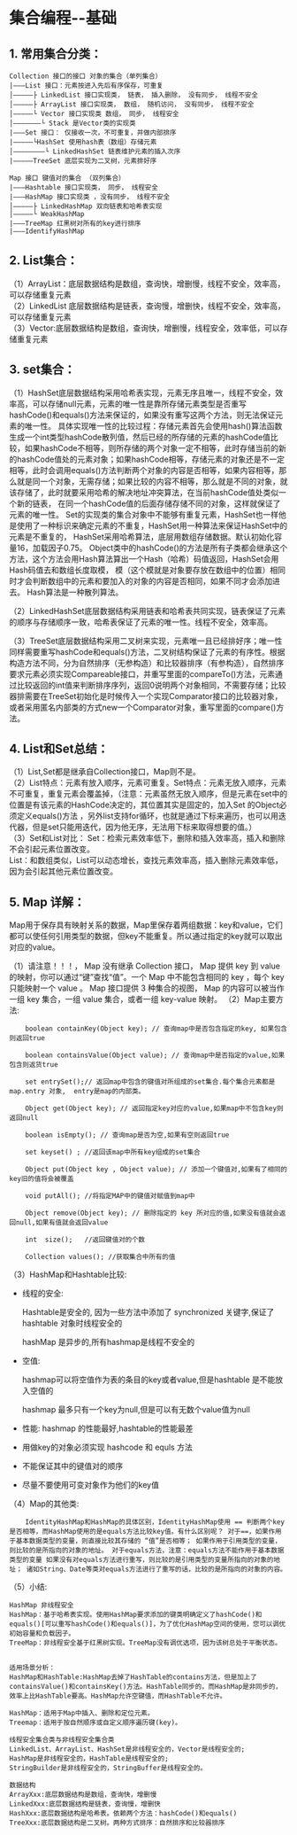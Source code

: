 # 集合编程--基础

## 1. 常用集合分类：

```text
Collection 接口的接口 对象的集合（单列集合） 
|———List 接口：元素按进入先后有序保存，可重复 
│—————├ LinkedList 接口实现类， 链表， 插入删除， 没有同步， 线程不安全 
│—————├ ArrayList 接口实现类， 数组， 随机访问， 没有同步， 线程不安全 
│—————└ Vector 接口实现类 数组， 同步， 线程安全 
│———————└ Stack 是Vector类的实现类 
|———Set 接口： 仅接收一次，不可重复，并做内部排序 
|—————└HashSet 使用hash表（数组）存储元素 
│————————└ LinkedHashSet 链表维护元素的插入次序 
|—————TreeSet 底层实现为二叉树，元素排好序

Map 接口 键值对的集合 （双列集合） 
|———Hashtable 接口实现类， 同步， 线程安全 
|———HashMap 接口实现类 ，没有同步， 线程不安全
│—————├ LinkedHashMap 双向链表和哈希表实现 
│—————└ WeakHashMap 
|———TreeMap 红黑树对所有的key进行排序 
|———IdentifyHashMap
```

## 2. List集合：

（1）ArrayList：底层数据结构是数组，查询快，增删慢，线程不安全，效率高，可以存储重复元素  
（2）LinkedList 底层数据结构是链表，查询慢，增删快，线程不安全，效率高，可以存储重复元素  
（3）Vector:底层数据结构是数组，查询快，增删慢，线程安全，效率低，可以存储重复元素

## 3. set集合：

（1）HashSet底层数据结构采用哈希表实现，元素无序且唯一，线程不安全，效率高，可以存储null元素，元素的唯一性是靠所存储元素类型是否重写hashCode\(\)和equals\(\)方法来保证的，如果没有重写这两个方法，则无法保证元素的唯一性。 具体实现唯一性的比较过程：存储元素首先会使用hash\(\)算法函数生成一个int类型hashCode散列值，然后已经的所存储的元素的hashCode值比较，如果hashCode不相等，则所存储的两个对象一定不相等，此时存储当前的新的hashCode值处的元素对象；如果hashCode相等，存储元素的对象还是不一定相等，此时会调用equals\(\)方法判断两个对象的内容是否相等，如果内容相等，那么就是同一个对象，无需存储；如果比较的内容不相等，那么就是不同的对象，就该存储了，此时就要采用哈希的解决地址冲突算法，在当前hashCode值处类似一个新的链表， 在同一个hashCode值的后面存储存储不同的对象，这样就保证了元素的唯一性。 Set的实现类的集合对象中不能够有重复元素，HashSet也一样他是使用了一种标识来确定元素的不重复，HashSet用一种算法来保证HashSet中的元素是不重复的， HashSet采用哈希算法，底层用数组存储数据。默认初始化容量16，加载因子0.75。 Object类中的hashCode\(\)的方法是所有子类都会继承这个方法，这个方法会用Hash算法算出一个Hash（哈希）码值返回，HashSet会用Hash码值去和数组长度取模， 模（这个模就是对象要存放在数组中的位置）相同时才会判断数组中的元素和要加入的对象的内容是否相同，如果不同才会添加进去。 Hash算法是一种散列算法。

（2）LinkedHashSet底层数据结构采用链表和哈希表共同实现，链表保证了元素的顺序与存储顺序一致，哈希表保证了元素的唯一性。线程不安全，效率高。

（3）TreeSet底层数据结构采用二叉树来实现，元素唯一且已经排好序；唯一性同样需要重写hashCode和equals\(\)方法，二叉树结构保证了元素的有序性。根据构造方法不同，分为自然排序（无参构造）和比较器排序（有参构造），自然排序要求元素必须实现Compareable接口，并重写里面的compareTo\(\)方法，元素通过比较返回的int值来判断排序序列，返回0说明两个对象相同，不需要存储；比较器排需要在TreeSet初始化是时候传入一个实现Comparator接口的比较器对象，或者采用匿名内部类的方式new一个Comparator对象，重写里面的compare\(\)方法。

## 4. List和Set总结：

（1）List,Set都是继承自Collection接口，Map则不是。  
（2）List特点：元素有放入顺序，元素可重复。Set特点：元素无放入顺序，元素不可重复，重复元素会覆盖掉，（注意：元素虽然无放入顺序，但是元素在set中的位置是有该元素的HashCode决定的，其位置其实是固定的，加入Set 的Object必须定义equals\(\)方法 ，另外list支持for循环，也就是通过下标来遍历，也可以用迭代器，但是set只能用迭代，因为他无序，无法用下标来取得想要的值。）  
（3）Set和List对比： Set：检索元素效率低下，删除和插入效率高，插入和删除不会引起元素位置改变。  
List：和数组类似，List可以动态增长，查找元素效率高，插入删除元素效率低，因为会引起其他元素位置改变。

## 5. Map 详解：

Map用于保存具有映射关系的数据，Map里保存着两组数据：key和value，它们都可以使任何引用类型的数据，但key不能重复。所以通过指定的key就可以取出对应的value。

（1）请注意！！！， Map 没有继承 Collection 接口， Map 提供 key 到 value 的映射，你可以通过“键”查找“值”。一个 Map 中不能包含相同的 key ，每个 key 只能映射一个 value 。 Map 接口提供 3 种集合的视图， Map 的内容可以被当作一组 key 集合，一组 value 集合，或者一组 key-value 映射。 （2）Map主要方法:

```text
    boolean containKey(Object key); // 查询map中是否包含指定的key, 如果包含则返回true

    boolean containsValue(Object value); // 查询map中是否指定的value,如果包含则返货true

    set entrySet();// 返回map中包含的键值对所组成的set集合.每个集合元素都是 map.entry 对象,  entry是map的内部类。

    Object get(Object key); // 返回指定key对应的value,如果map中不包含key则返回null

    boolean isEmpty(); // 查询map是否为空,如果有空则返回true

    set keyset() ; //返回该map中所有key组成的set集合

    Object put(Object key , Object value); // 添加一个键值对,如果有了相同的key旧的值将会被覆盖

    void putAll(); //将指定MAP中的键值对赋值到map中

    Object remove(Object key); // 删除指定的 key 所对应的值,如果没有值就会返回null,如果有值就会返回value

    int  size();   //返回键值对的个数

    Collection values(); //获取集合中所有的值
```

（3）HashMap和Hashtable比较:

* 线程的安全:

  Hashtable是安全的, 因为一些方法中添加了 synchronized 关键字,保证了 hashtable 对象时线程安全的

  hashMap 是异步的,所有hashmap是线程不安全的

* 空值:

  hashmap可以将空值作为表的条目的key或者value,但是hashtable 是不能放入空值的

  hashmap 最多只有一个key为null,但是可以有无数个value值为null

* 性能: hashmap 的性能最好,hashtable的性能最差
* 用做key的对象必须实现 hashcode 和 equls 方法
* 不能保证其中的键值对的顺序
* 尽量不要使用可变对象作为他们的key值

（4）Map的其他类:

```text
    IdentityHashMap和HashMap的具体区别，IdentityHashMap使用 == 判断两个key是否相等，而HashMap使用的是equals方法比较key值。有什么区别呢？ 对于==，如果作用于基本数据类型的变量，则直接比较其存储的 “值”是否相等； 如果作用于引用类型的变量，则比较的是所指向的对象的地址。 对于equals方法，注意：equals方法不能作用于基本数据类型的变量 如果没有对equals方法进行重写，则比较的是引用类型的变量所指向的对象的地址； 诸如String、Date等类对equals方法进行了重写的话，比较的是所指向的对象的内容。 
```

（5）小结:

```text
HashMap 非线程安全 
HashMap：基于哈希表实现。使用HashMap要求添加的键类明确定义了hashCode()和equals()[可以重写hashCode()和equals()]，为了优化HashMap空间的使用，您可以调优初始容量和负载因子。
TreeMap：非线程安全基于红黑树实现。TreeMap没有调优选项，因为该树总处于平衡状态。


适用场景分析： 
HashMap和HashTable:HashMap去掉了HashTable的contains方法，但是加上了containsValue()和containsKey()方法。HashTable同步的，而HashMap是非同步的，效率上比HashTable要高。HashMap允许空键值，而HashTable不允许。

HashMap：适用于Map中插入、删除和定位元素。 
Treemap：适用于按自然顺序或自定义顺序遍历键(key)。

线程安全集合类与非线程安全集合类 
LinkedList、ArrayList、HashSet是非线程安全的，Vector是线程安全的; 
HashMap是非线程安全的，HashTable是线程安全的; 
StringBuilder是非线程安全的，StringBuffer是线程安全的。

数据结构 
ArrayXxx:底层数据结构是数组，查询快，增删慢 
LinkedXxx:底层数据结构是链表，查询慢，增删快 
HashXxx:底层数据结构是哈希表。依赖两个方法：hashCode()和equals() 
TreeXxx:底层数据结构是二叉树。两种方式排序：自然排序和比较器排序
```

